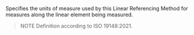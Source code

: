 Specifies the units of measure used by this Linear Referencing Method for measures along the linear element being measured.



> NOTE Definition according to ISO 19148:2021.
